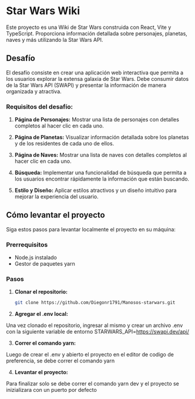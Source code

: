 # Star Wars Wiki

Este proyecto es una Wiki de Star Wars construida con React, Vite y TypeScript. Proporciona información detallada sobre personajes, planetas, naves y más utilizando la Star Wars API.

## Desafío

El desafío consiste en crear una aplicación web interactiva que permita a los usuarios explorar la extensa galaxia de Star Wars. Debe consumir datos de la Star Wars API (SWAPI) y presentar la información de manera organizada y atractiva.

### Requisitos del desafío:

1. **Página de Personajes:** Mostrar una lista de personajes con detalles completos al hacer clic en cada uno.

2. **Página de Planetas:** Visualizar información detallada sobre los planetas y de los residentes de cada uno de ellos.

3. **Página de Naves:** Mostrar una lista de naves con detalles completos al hacer clic en cada uno.

4. **Búsqueda:** Implementar una funcionalidad de búsqueda que permita a los usuarios encontrar rápidamente la información que están buscando.

5. **Estilo y Diseño:** Aplicar estilos atractivos y un diseño intuitivo para mejorar la experiencia del usuario.

## Cómo levantar el proyecto

Siga estos pasos para levantar localmente el proyecto en su máquina:

### Prerrequisitos

- Node.js instalado
- Gestor de paquetes yarn

### Pasos

1. **Clonar el repositorio:**

   ```bash
   git clone https://github.com/Diegonr1791/Manosos-starwars.git

   ```

2. **Agregar el .env local:**

Una vez clonado el repositorio, ingresar al mismo y crear un archivo .env con la siguiente variable de entorno STARWARS_API=https://swapi.dev/api/

3. **Correr el comando yarn:**

Luego de crear el .env y abierto el proyecto en el editor de codigo de preferencia, se debe correr el comando yarn

4. **Levantar el proyecto:**

Para finalizar solo se debe correr el comando yarn dev y el proyecto se inizializara con un puerto por defecto
